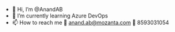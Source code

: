 - 👋 Hi, I’m @AnandAB
- 🌱 I’m currently learning Azure DevOps
- 📫 How to reach me
  📧 anand.ab@mozanta.com
  📱  8593031054

